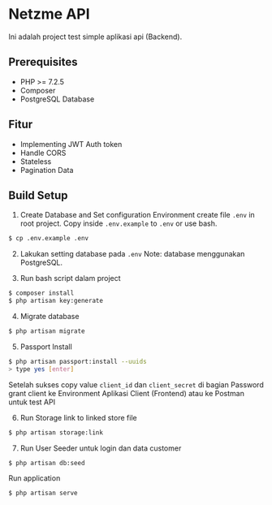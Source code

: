 # Netzme API

Ini adalah project test simple aplikasi api (Backend).

## Prerequisites
- PHP >= 7.2.5
- Composer
- PostgreSQL Database

## Fitur
- Implementing JWT Auth token
- Handle CORS
- Stateless
- Pagination Data

## Build Setup
1. Create Database and Set configuration Environment
create file ```.env``` in root project.
Copy inside ```.env.example``` to ```.env``` or use bash.
```bash
$ cp .env.example .env
```

2. Lakukan setting database pada ```.env``` Note: database menggunakan PostgreSQL.

3. Run bash script dalam project
```bash
$ composer install
$ php artisan key:generate
```

4. Migrate database
```bash
$ php artisan migrate
```

5. Passport Install
```bash
$ php artisan passport:install --uuids
> type yes [enter]
```
Setelah sukses copy value ```client_id``` dan ```client_secret``` di bagian Password grant client ke Environment Aplikasi Client (Frontend) atau ke Postman
untuk test API

6. Run Storage link to linked store file
```bash
$ php artisan storage:link
```

7. Run User Seeder untuk login dan data customer
```bash
$ php artisan db:seed
```

Run application
```bash
$ php artisan serve
```

